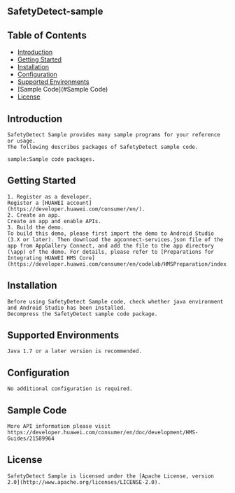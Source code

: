 ## SafetyDetect-sample


## Table of Contents

 * [Introduction](#introduction)
 * [Getting Started](#Getting-Started)
 * [Installation](#installation)
 * [Configuration ](#configuration )
 * [Supported Environments](#supported-environments)
 * [Sample Code](#Sample Code)
 * [License](#license)


## Introduction
    SafetyDetect Sample provides many sample programs for your reference or usage.
    The following describes packages of SafetyDetect sample code.
    
    sample:Sample code packages.
	
## Getting Started

    1. Register as a developer.
    Register a [HUAWEI account](https://developer.huawei.com/consumer/en/).
    2. Create an app.
    Create an app and enable APIs.
    3. Build the demo.
    To build this demo, please first import the demo to Android Studio (3.X or later). Then download the agconnect-services.json file of the app from AppGallery Connect, and add the file to the app directory (\app) of the demo. For details, please refer to [Preparations for Integrating HUAWEI HMS Core](https://developer.huawei.com/consumer/en/codelab/HMSPreparation/index.html)	

## Installation
    Before using SafetyDetect Sample code, check whether java environment and Android Studio has been installed.
    Decompress the SafetyDetect sample code package.

## Supported Environments
	Java 1.7 or a later version is recommended.

## Configuration
    No additional configuration is required.

## Sample Code
    More API information please visit 
    https://developer.huawei.com/consumer/en/doc/development/HMS-Guides/21589964

##  License
    SafetyDetect Sample is licensed under the [Apache License, version 2.0](http://www.apache.org/licenses/LICENSE-2.0).

